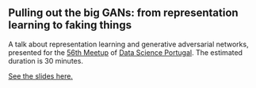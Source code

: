 ## Pulling out the big GANs: from representation learning to faking things

A talk about representation learning and generative adversarial networks, presented for the [56th Meetup](https://www.meetup.com/datascienceportugal/events/261030588) of [Data Science Portugal](www.datascienceportugal.com). The estimated duration is 30 minutes.

[See the slides here.](https://enet4.github.io/dspt-representation-learning)
